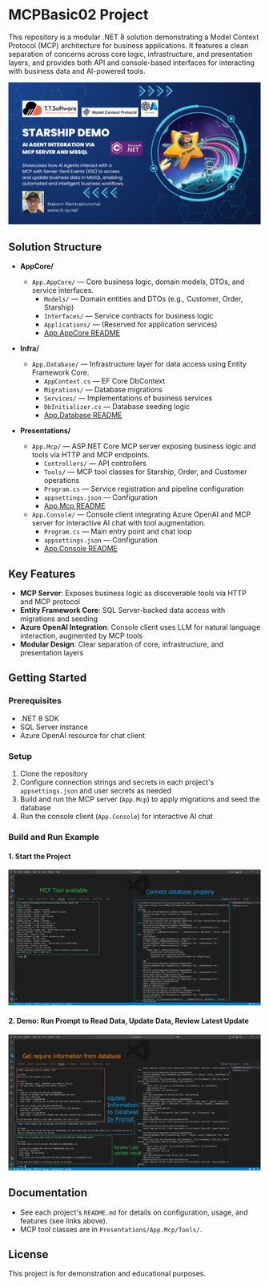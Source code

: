 # MCPBasic02 Project

This repository is a modular .NET 8 solution demonstrating a Model Context Protocol (MCP) architecture for business applications. It features a clean separation of concerns across core logic, infrastructure, and presentation layers, and provides both API and console-based interfaces for interacting with business data and AI-powered tools.

![Start Project](Images/intro.png)

## Solution Structure

- **AppCore/**
  - `App.AppCore/` — Core business logic, domain models, DTOs, and service interfaces.
    - `Models/` — Domain entities and DTOs (e.g., Customer, Order, Starship)
    - `Interfaces/` — Service contracts for business logic
    - `Applications/` — (Reserved for application services)
    - [App.AppCore README](AppCore/App.AppCore/README.md)

- **Infra/**
  - `App.Database/` — Infrastructure layer for data access using Entity Framework Core.
    - `AppContext.cs` — EF Core DbContext
    - `Migrations/` — Database migrations
    - `Services/` — Implementations of business services
    - `DbInitializer.cs` — Database seeding logic
    - [App.Database README](Infra/App.Database/README.md)

- **Presentations/**
  - `App.Mcp/` — ASP.NET Core MCP server exposing business logic and tools via HTTP and MCP endpoints.
    - `Controllers/` — API controllers
    - `Tools/` — MCP tool classes for Starship, Order, and Customer operations
    - `Program.cs` — Service registration and pipeline configuration
    - `appsettings.json` — Configuration
    - [App.Mcp README](Presentations/App.Mcp/README.md)
  - `App.Console/` — Console client integrating Azure OpenAI and MCP server for interactive AI chat with tool augmentation.
    - `Program.cs` — Main entry point and chat loop
    - `appsettings.json` — Configuration
    - [App.Console README](Presentations/App.Console/README.md)

## Key Features
- **MCP Server**: Exposes business logic as discoverable tools via HTTP and MCP protocol
- **Entity Framework Core**: SQL Server-backed data access with migrations and seeding
- **Azure OpenAI Integration**: Console client uses LLM for natural language interaction, augmented by MCP tools
- **Modular Design**: Clear separation of core, infrastructure, and presentation layers

## Getting Started

### Prerequisites
- .NET 8 SDK
- SQL Server instance
- Azure OpenAI resource for chat client

### Setup
1. Clone the repository
2. Configure connection strings and secrets in each project's `appsettings.json` and user secrets as needed
3. Build and run the MCP server (`App.Mcp`) to apply migrations and seed the database
4. Run the console client (`App.Console`) for interactive AI chat

### Build and Run Example

#### 1. Start the Project
![Start Project](Images/01start.png)

#### 2. Demo: Run Prompt to Read Data, Update Data, Review Latest Update
![Demo Run Prompt](Images/02demo.png)

## Documentation
- See each project's `README.md` for details on configuration, usage, and features (see links above).
- MCP tool classes are in `Presentations/App.Mcp/Tools/`.

## License
This project is for demonstration and educational purposes.
